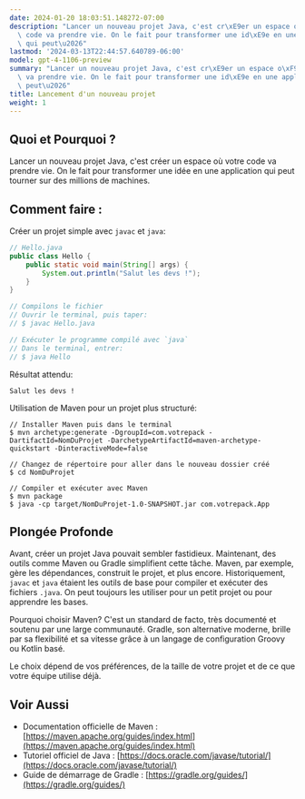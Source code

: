 ```yaml
---
date: 2024-01-20 18:03:51.148272-07:00
description: "Lancer un nouveau projet Java, c'est cr\xE9er un espace o\xF9 votre\
  \ code va prendre vie. On le fait pour transformer une id\xE9e en une application\
  \ qui peut\u2026"
lastmod: '2024-03-13T22:44:57.640789-06:00'
model: gpt-4-1106-preview
summary: "Lancer un nouveau projet Java, c'est cr\xE9er un espace o\xF9 votre code\
  \ va prendre vie. On le fait pour transformer une id\xE9e en une application qui\
  \ peut\u2026"
title: Lancement d'un nouveau projet
weight: 1
---
```


## Quoi et Pourquoi ?
Lancer un nouveau projet Java, c'est créer un espace où votre code va prendre vie. On le fait pour transformer une idée en une application qui peut tourner sur des millions de machines.

## Comment faire :

Créer un projet simple avec `javac` et `java`:

```Java
// Hello.java
public class Hello {
    public static void main(String[] args) {
        System.out.println("Salut les devs !");
    }
}

// Compilons le fichier
// Ouvrir le terminal, puis taper:
// $ javac Hello.java

// Exécuter le programme compilé avec `java`
// Dans le terminal, entrer:
// $ java Hello
```

Résultat attendu:

```Shell
Salut les devs !
```

Utilisation de Maven pour un projet plus structuré:

```Shell
// Installer Maven puis dans le terminal
$ mvn archetype:generate -DgroupId=com.votrepack -DartifactId=NomDuProjet -DarchetypeArtifactId=maven-archetype-quickstart -DinteractiveMode=false

// Changez de répertoire pour aller dans le nouveau dossier créé
$ cd NomDuProjet

// Compiler et exécuter avec Maven
$ mvn package
$ java -cp target/NomDuProjet-1.0-SNAPSHOT.jar com.votrepack.App
```

## Plongée Profonde

Avant, créer un projet Java pouvait sembler fastidieux. Maintenant, des outils comme Maven ou Gradle simplifient cette tâche. Maven, par exemple, gère les dépendances, construit le projet, et plus encore. Historiquement, `javac` et `java` étaient les outils de base pour compiler et exécuter des fichiers `.java`. On peut toujours les utiliser pour un petit projet ou pour apprendre les bases.

Pourquoi choisir Maven? C'est un standard de facto, très documenté et soutenu par une large communauté. Gradle, son alternative moderne, brille par sa flexibilité et sa vitesse grâce à un langage de configuration Groovy ou Kotlin basé.

Le choix dépend de vos préférences, de la taille de votre projet et de ce que votre équipe utilise déjà.

## Voir Aussi

- Documentation officielle de Maven : [https://maven.apache.org/guides/index.html](https://maven.apache.org/guides/index.html)
- Tutoriel officiel de Java : [https://docs.oracle.com/javase/tutorial/](https://docs.oracle.com/javase/tutorial/)
- Guide de démarrage de Gradle : [https://gradle.org/guides/](https://gradle.org/guides/)
